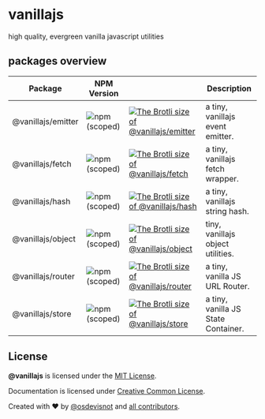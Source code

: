 # vanillajs

high quality, evergreen vanilla javascript utilities

## packages overview

| Package            | NPM Version                                                          |                                                                                                                                                                                       | Description                         |
| ------------------ | -------------------------------------------------------------------- | ------------------------------------------------------------------------------------------------------------------------------------------------------------------------------------- | ----------------------------------- |
| @vanillajs/emitter | ![npm (scoped)](https://img.shields.io/npm/v/@vanillajs/emitter.svg) | [![The Brotli size of @vanillajs/emitter](http://img.badgesize.io/https://unpkg.com/@vanillajs/emitter?compression=brotli&label=Brotli%20Size)](https://unpkg.com/@vanillajs/emitter) | a tiny, vanillajs event emitter.    |
| @vanillajs/fetch   | ![npm (scoped)](https://img.shields.io/npm/v/@vanillajs/fetch.svg)   | [![The Brotli size of @vanillajs/fetch](http://img.badgesize.io/https://unpkg.com/@vanillajs/fetch?compression=brotli&label=Brotli%20Size)](https://unpkg.com/@vanillajs/fetch)       | a tiny, vanillajs fetch wrapper.    |
| @vanillajs/hash    | ![npm (scoped)](https://img.shields.io/npm/v/@vanillajs/hash.svg)    | [![The Brotli size of @vanillajs/hash](http://img.badgesize.io/https://unpkg.com/@vanillajs/hash?compression=brotli&label=Brotli%20Size)](https://unpkg.com/@vanillajs/hash)          | a tiny, vanillajs string hash.      |
| @vanillajs/object  | ![npm (scoped)](https://img.shields.io/npm/v/@vanillajs/object.svg)  | [![The Brotli size of @vanillajs/object](http://img.badgesize.io/https://unpkg.com/@vanillajs/object?compression=brotli&label=Brotli%20Size)](https://unpkg.com/@vanillajs/object)    | tiny, vanillajs object utilities.   |
| @vanillajs/router  | ![npm (scoped)](https://img.shields.io/npm/v/@vanillajs/router.svg)  | [![The Brotli size of @vanillajs/router](http://img.badgesize.io/https://unpkg.com/@vanillajs/router?compression=brotli&label=Brotli%20Size)](https://unpkg.com/@vanillajs/router)    | a tiny, vanilla JS URL Router.      |
| @vanillajs/store   | ![npm (scoped)](https://img.shields.io/npm/v/@vanillajs/store.svg)   | [![The Brotli size of @vanillajs/store](http://img.badgesize.io/https://unpkg.com/@vanillajs/store?compression=brotli&label=Brotli%20Size)](https://unpkg.com/@vanillajs/store)       | a tiny, vanilla JS State Container. |

## License

**@vanillajs** is licensed under the [MIT License](http://opensource.org/licenses/MIT).

Documentation is licensed under [Creative Common License](http://creativecommons.org/licenses/by/4.0/).

Created with ♥ by [@osdevisnot](https://github.com/osdevisnot) and [all contributors](https://github.com/osdevisnot/vanillajs/graphs/contributors).
